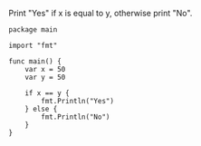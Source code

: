 Print "Yes" if x is equal to y, otherwise print "No".

    package main
    
    import "fmt"
    
    func main() {
        var x = 50
        var y = 50
        
        if x == y {
            fmt.Println("Yes")
        } else {
            fmt.Println("No")
        }
    }
